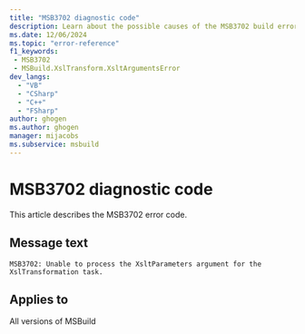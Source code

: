 ```yaml
---
title: "MSB3702 diagnostic code"
description: Learn about the possible causes of the MSB3702 build error, and get troubleshooting tips.
ms.date: 12/06/2024
ms.topic: "error-reference"
f1_keywords:
 - MSB3702
 - MSBuild.XslTransform.XsltArgumentsError
dev_langs:
  - "VB"
  - "CSharp"
  - "C++"
  - "FSharp"
author: ghogen
ms.author: ghogen
manager: mijacobs
ms.subservice: msbuild
---
```


# MSB3702 diagnostic code

<!-- :::ErrorDefinitionDescription::: -->
<!-- :::editable-content name="introDescription"::: -->
This article describes the MSB3702 error code.
<!-- :::editable-content-end::: -->

## Message text

`MSB3702: Unable to process the XsltParameters argument for the XslTransformation task.`

<!-- :::editable-content name="postOutputDescription"::: -->
<!--
{StrBegin="MSB3702: "}
-->
<!-- :::editable-content-end::: -->
<!-- :::ErrorDefinitionDescription-end::: -->

## Applies to

All versions of MSBuild
